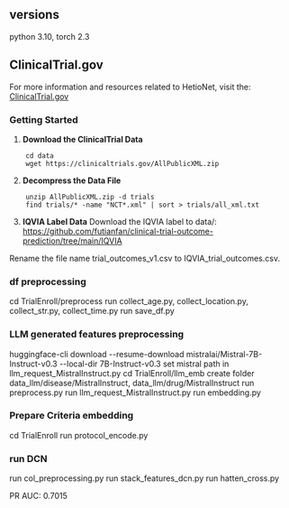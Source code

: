## versions
python 3.10, torch 2.3 

## ClinicalTrial.gov
For more information and resources related to HetioNet, visit the:
[ClinicalTrial.gov](https://clinicaltrials.gov)

### Getting Started
1. **Download the ClinicalTrial Data**  
```
    cd data
    wget https://clinicaltrials.gov/AllPublicXML.zip
```
2. **Decompress the Data File**  
```
    unzip AllPublicXML.zip -d trials
    find trials/* -name "NCT*.xml" | sort > trials/all_xml.txt
```
3. **IQVIA Label Data**
Download the IQVIA label to data/:
https://github.com/futianfan/clinical-trial-outcome-prediction/tree/main/IQVIA

Rename the file name trial_outcomes_v1.csv to IQVIA_trial_outcomes.csv.


### df preprocessing
cd TrialEnroll/preprocess
run collect_age.py, collect_location.py, collect_str.py, collect_time.py
run save_df.py

### LLM generated features preprocessing
huggingface-cli download --resume-download mistralai/Mistral-7B-Instruct-v0.3 --local-dir 7B-Instruct-v0.3
set mistral path in llm_request_MistralInstruct.py
cd TrialEnroll/llm_emb
create folder data_llm/disease/MistralInstruct, data_llm/drug/MistralInstruct
run preprocess.py
run llm_request_MistralInstruct.py
run embedding.py

### Prepare Criteria embedding
cd TrialEnroll
run protocol_encode.py

### run DCN
run col_preprocessing.py
run stack_features_dcn.py
run hatten_cross.py

PR AUC: 0.7015